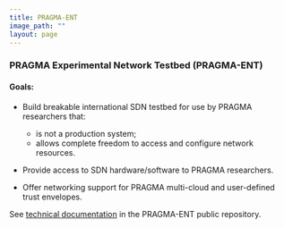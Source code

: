 ```yaml
---
title: PRAGMA-ENT 
image_path: ""
layout: page
---
```



### PRAGMA Experimental Network Testbed (PRAGMA-ENT) 

#### Goals:

* Build breakable international SDN testbed for use by PRAGMA researchers that:

  * is not a production system;
  * allows complete freedom to access and configure network resources.

* Provide access to SDN hardware/software to PRAGMA researchers.

* Offer networking support for PRAGMA multi-cloud
  and user-defined trust envelopes.

See [technical documentation][1] in the PRAGMA-ENT public repository.

[1]: https://github.com/pragmagrid/pragma_ent/wiki
